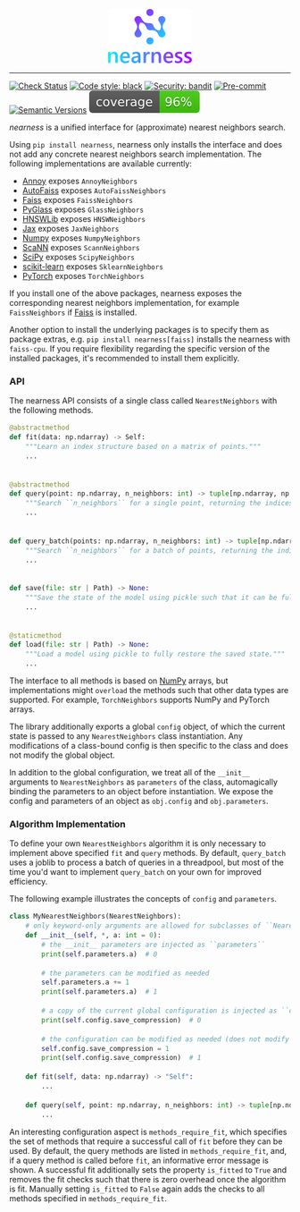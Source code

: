 <p align="center">
  <img src="https://raw.githubusercontent.com/davnn/nearness/main/assets/nearness.png">
</p>

-------------------------------------------------------------------------------------------

[![Check Status](https://github.com/davnn/nearness/actions/workflows/check.yml/badge.svg)](https://github.com/davnn/nearness/actions?query=workflow%3Acheck)
[![Code style: black](https://img.shields.io/badge/code%20style-black-000000.svg)](https://github.com/psf/black)
[![Security: bandit](https://img.shields.io/badge/security-bandit-green.svg)](https://github.com/PyCQA/bandit)
[![Pre-commit](https://img.shields.io/badge/pre--commit-enabled-brightgreen?logo=pre-commit&logoColor=white)](https://github.com/davnn/nearness/blob/main/.pre-commit-config.yaml)
[![Semantic Versions](https://img.shields.io/badge/%20%20%F0%9F%93%A6%F0%9F%9A%80-semantic--versions-e10079.svg)](https://github.com/davnn/nearness/releases)
![Coverage Report](https://raw.githubusercontent.com/davnn/nearness/main/assets/coverage.svg)

*nearness* is a unified interface for (approximate) nearest neighbors search.

Using ``pip install nearness``, nearness only installs the interface and does not add any concrete nearest
neighbors search implementation. The following implementations are available currently:

- [Annoy](https://github.com/spotify/annoy) exposes ``AnnoyNeighbors``
- [AutoFaiss](https://github.com/criteo/autofaiss) exposes ``AutoFaissNeighbors``
- [Faiss](https://github.com/facebookresearch/faiss) exposes ``FaissNeighbors``
- [PyGlass](https://github.com/zilliztech/pyglass) exposes ``GlassNeighbors``
- [HNSWLib](https://github.com/nmslib/hnswlib) exposes ``HNSWNeighbors``
- [Jax](https://github.com/google/jax) exposes ``JaxNeighbors``
- [Numpy](https://github.com/numpy/numpy) exposes ``NumpyNeighbors``
- [ScaNN](https://github.com/google-research/google-research/tree/master/scann) exposes ``ScannNeighbors``
- [SciPy](https://github.com/scipy/scipy) exposes ``ScipyNeighbors``
- [scikit-learn](https://github.com/scikit-learn/scikit-learn) exposes ``SklearnNeighbors``
- [PyTorch](https://github.com/pytorch/pytorch) exposes ``TorchNeighbors``

If you install one of the above packages, nearness exposes the corresponding nearest neighbors implementation,
for example ``FaissNeighbors`` if [Faiss](https://github.com/facebookresearch/faiss) is installed.

Another option to install the underlying packages is to specify them as package extras, e.g.
``pip install nearness[faiss]`` installs the nearness with ``faiss-cpu``. If you require flexibility regarding
the specific version of the installed packages, it's recommended to install them explicitly.

### API

The nearness API consists of a single class called ``NearestNeighbors`` with the following methods.

```python
@abstractmethod
def fit(data: np.ndarray) -> Self:
    """Learn an index structure based on a matrix of points."""
    ...


@abstractmethod
def query(point: np.ndarray, n_neighbors: int) -> tuple[np.ndarray, np.ndarray]:
    """Search ``n_neighbors`` for a single point, returning the indices and distances."""
    ...


def query_batch(points: np.ndarray, n_neighbors: int) -> tuple[np.ndarray, np.ndarray]:
    """Search ``n_neighbors`` for a batch of points, returning the indices and distances."""
    ...


def save(file: str | Path) -> None:
    """Save the state of the model using pickle such that it can be fully restored using ``load``."""
    ...


@staticmethod
def load(file: str | Path) -> None:
    """Load a model using pickle to fully restore the saved state."""
    ...
```

The interface to all methods is based on [NumPy](https://github.com/numpy/numpy) arrays, but implementations might
``overload`` the methods such that other data types are supported. For example, ``TorchNeighbors`` supports NumPy and
PyTorch arrays.

The library additionally exports a global ``config`` object, of which the current state is passed to any
``NearestNeighbors`` class instantiation. Any modifications of a class-bound config is then specific to the class
and does not modify the global object.

In addition to the global configuration, we treat all of the ``__init__`` arguments to ``NearestNeighbors``
as ``parameters`` of the class, automagically binding the parameters to an object before instantiation. We expose the
config and parameters of an object as ``obj.config`` and ``obj.parameters``.

### Algorithm Implementation

To define your own ``NearestNeighbors`` algorithm it is only necessary to implement above specified ``fit`` and
``query`` methods. By default, ``query_batch`` uses a joblib to process a batch of queries in a threadpool, but most of
the time you'd want to implement ``query_batch`` on your own for improved efficiency.

The following example illustrates the concepts of ``config`` and ``parameters``.

```python
class MyNearestNeighbors(NearestNeighbors):
    # only keyword-only arguments are allowed for subclasses of ``NearestNeighbors``.
    def __init__(self, *, a: int = 0):
        # the __init__ parameters are injected as ``parameters``
        print(self.parameters.a)  # 0

        # the parameters can be modified as needed
        self.parameters.a += 1
        print(self.parameters.a)  # 1

        # a copy of the current global configuration is injected as ``config``
        print(self.config.save_compression)  # 0

        # the configuration can be modified as needed (does not modify the global config)
        self.config.save_compression = 1
        print(self.config.save_compression)  # 1

    def fit(self, data: np.ndarray) -> "Self":
        ...

    def query(self, point: np.ndarray, n_neighbors: int) -> tuple[np.ndarray, np.ndarray]:
        ...
```

An interesting configuration aspect is ``methods_require_fit``, which specifies the set of methods that require a
successful call of ``fit`` before they can be used. By default, the query methods are listed in
``methods_require_fit``, and, if a query method is called before ``fit``, an informative error message is shown.
A successful fit additionally sets the property ``is_fitted`` to ``True`` and removes the fit checks such that
there is zero overhead once the algorithm is fit. Manually setting ``is_fitted`` to ``False`` again adds the
checks to all methods specified in ``methods_require_fit``.
